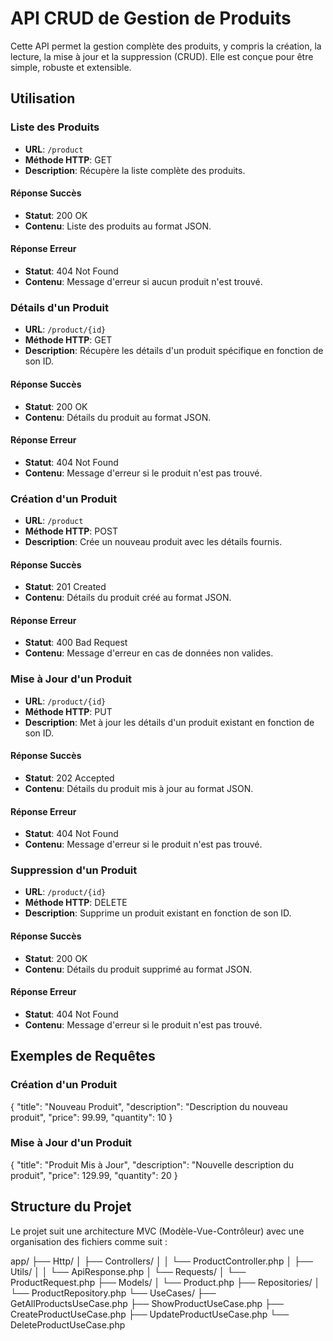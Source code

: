 
# API CRUD de Gestion de Produits

Cette API permet la gestion complète des produits, y compris la création, la lecture, la mise à jour et la suppression (CRUD). Elle est conçue pour être simple, robuste et extensible.

## Utilisation

### Liste des Produits

- **URL**: `/product`
- **Méthode HTTP**: GET
- **Description**: Récupère la liste complète des produits.

#### Réponse Succès
- **Statut**: 200 OK
- **Contenu**: Liste des produits au format JSON.

#### Réponse Erreur
- **Statut**: 404 Not Found
- **Contenu**: Message d'erreur si aucun produit n'est trouvé.

### Détails d'un Produit

- **URL**: `/product/{id}`
- **Méthode HTTP**: GET
- **Description**: Récupère les détails d'un produit spécifique en fonction de son ID.

#### Réponse Succès
- **Statut**: 200 OK
- **Contenu**: Détails du produit au format JSON.

#### Réponse Erreur
- **Statut**: 404 Not Found
- **Contenu**: Message d'erreur si le produit n'est pas trouvé.

### Création d'un Produit

- **URL**: `/product`
- **Méthode HTTP**: POST
- **Description**: Crée un nouveau produit avec les détails fournis.

#### Réponse Succès
- **Statut**: 201 Created
- **Contenu**: Détails du produit créé au format JSON.

#### Réponse Erreur
- **Statut**: 400 Bad Request
- **Contenu**: Message d'erreur en cas de données non valides.

### Mise à Jour d'un Produit

- **URL**: `/product/{id}`
- **Méthode HTTP**: PUT
- **Description**: Met à jour les détails d'un produit existant en fonction de son ID.

#### Réponse Succès
- **Statut**: 202 Accepted
- **Contenu**: Détails du produit mis à jour au format JSON.

#### Réponse Erreur
- **Statut**: 404 Not Found
- **Contenu**: Message d'erreur si le produit n'est pas trouvé.

### Suppression d'un Produit

- **URL**: `/product/{id}`
- **Méthode HTTP**: DELETE
- **Description**: Supprime un produit existant en fonction de son ID.

#### Réponse Succès
- **Statut**: 200 OK
- **Contenu**: Détails du produit supprimé au format JSON.

#### Réponse Erreur
- **Statut**: 404 Not Found
- **Contenu**: Message d'erreur si le produit n'est pas trouvé.

## Exemples de Requêtes

### Création d'un Produit


{
    "title": "Nouveau Produit",
    "description": "Description du nouveau produit",
    "price": 99.99,
    "quantity": 10
}


### Mise à Jour d'un Produit


{
    "title": "Produit Mis à Jour",
    "description": "Nouvelle description du produit",
    "price": 129.99,
    "quantity": 20
}


## Structure du Projet

Le projet suit une architecture MVC (Modèle-Vue-Contrôleur) avec une organisation des fichiers comme suit :


app/
├── Http/
│   ├── Controllers/
│   │   └── ProductController.php
│   ├── Utils/
│   │   └── ApiResponse.php
│   └── Requests/
│       └── ProductRequest.php
├── Models/
│   └── Product.php
├── Repositories/
│   └── ProductRepository.php
└── UseCases/
    ├── GetAllProductsUseCase.php
    ├── ShowProductUseCase.php
    ├── CreateProductUseCase.php
    ├── UpdateProductUseCase.php
    └── DeleteProductUseCase.php
